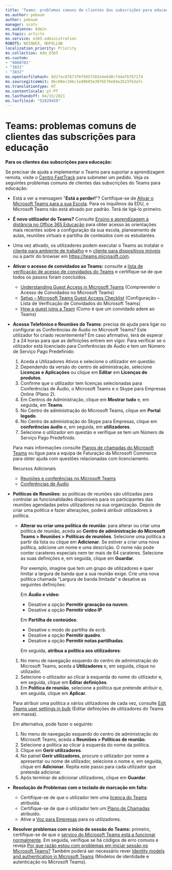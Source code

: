 ```yaml
---
title: 'Teams: problemas comuns de clientes das subscrições para educação'
ms.author: pebaum
author: pebaum
manager: scotv
ms.audience: Admin
ms.topic: article
ms.service: o365-administration
ROBOTS: NOINDEX, NOFOLLOW
localization_priority: Priority
ms.collection: Adm_O365
ms.custom:
- "9000701"
- "3831"
- "3832"
ms.openlocfilehash: 6d1fac07673f6f945f382e4e640cf44afb76717d
ms.sourcegitcommit: 8bc60ec34bc1e40685e3976576e04a2623f63a7c
ms.translationtype: HT
ms.contentlocale: pt-PT
ms.lasthandoff: 04/15/2021
ms.locfileid: "51829459"
---
```

# <a name="teams-common-issues-for-education-customers"></a>Teams: problemas comuns de clientes das subscrições para educação

**Para os clientes das subscrições para educação:**

Se precisar de ajuda a implementar o Teams para suportar a aprendizagem remota, visite o [Centro FastTrack](https://www.microsoft.com/fasttrack) para submeter um pedido. Veja os seguintes problemas comuns de clientes das subscrições do Teams para educação:

- Está a ver a mensagem "**Está a perder!**"? Certifique-se de [Ativar o Microsoft Teams para a sua Escola](https://docs.microsoft.com/microsoft-365/education/intune-edu-trial/enable-microsoft-teams). Para os inquilinos da EDU, o Microsoft Teams não está ativado por padrão. Terá de ligá-lo primeiro.

- **É novo utilizador do Teams?** Consulte [Ensino e aprendizagem à distância no Office 365 Educação](https://support.office.com/article/remote-teaching-and-learning-in-office-365-education-f651ccae-7b65-478b-8366-51bb884025c4) para obter acesso às orientações mais recentes sobre a configuração da sua escola, planeamento de aulas, reuniões virtuais e partilha de conteúdos com os estudantes.

- Uma vez ativado, os utilizadores podem executar o Teams ao instalar o [cliente para ambiente de trabalho](https://docs.microsoft.com/MicrosoftTeams/get-clients#desktop-client) e o [cliente para dispositivos móveis](https://docs.microsoft.com/MicrosoftTeams/get-clients#mobile-clients) ou a partir do browser em https://teams.microsoft.com.

- **Ativar o acesso de convidados ao Teams:** consulte a [lista de verificação de acesso de convidados do Teams](https://docs.microsoft.com/microsoftteams/guest-access-checklist) e certifique-se de que todos os passos foram concluídos.
    - [Understanding Guest Access in Microsoft Teams](https://docs.microsoft.com/microsoftteams/guest-access) (Compreender o Acesso de Convidados no Microsoft Teams)
    - [Setup – Microsoft Teams Guest Access Checklist](https://docs.microsoft.com/microsoftteams/guest-access-checklist) (Configuração – Lista de Verificação de Convidados do Microsoft Teams)
    - [How a guest joins a Team](https://docs.microsoft.com/microsoftteams/guest-joins) (Como é que um convidado adere ao Teams)

- **Acesso Telefónico e Reuniões do Teams**: precisa de ajuda para ligar ou configurar as Conferências de Áudio no Microsoft Teams? Este utilizador foi criado recentemente? Em caso afirmativo, terá de esperar 2 a 24 horas para que as definições entrem em vigor. Para verificar se o utilizador está licenciado para Conferências de Áudio e tem um Número de Serviço Pago Predefinido:
    1. Aceda a Utilizadores Ativos e selecione o utilizador em questão.
    2. Dependendo da versão do centro de administração, selecione **Licenças e Aplicações** ou clique em **Editar** em **Licenças de produtos**.
    3. Confirme que o utilizador tem licenças selecionadas para Conferências de Áudio, o Microsoft Teams e o Skype para Empresas Online (Plano 2).
    4. Em Centros de Administração, clique em **Mostrar tudo** e, em seguida, em **Teams**.
    5. No Centro de administração do Microsoft Teams, clique em **Portal legado**.
    6. No Centro de administração do Skype para Empresas, clique em **conferências áudio** e, em seguida, em **utilizadores**.
    7. Selecione o utilizador em questão e verifique se tem um Número de Serviço Pago Predefinido.

    Para mais informações consulte [Planos de chamadas do Microsoft Teams](https://docs.microsoft.com/microsoftteams/calling-plans-for-office-365) ou ligue para a equipa de Faturação da Microsoft Commerce para obter ajuda com questões relacionadas com licenciamento.

    Recursos Adicionais

    - [Reuniões e conferências no Microsoft Teams](https://docs.microsoft.com/microsoftteams/deploy-meetings-microsoft-teams-landing-page)
    - [Conferências de Áudio](https://docs.microsoft.com/microsoftteams/audio-conferencing-in-office-365)

- **Políticas de Reuniões**: as políticas de reuniões são utilizadas para controlar as funcionalidades disponíveis para os participantes das reuniões agendadas pelos utilizadores na sua organização. Depois de criar uma política e fazer alterações, poderá atribuir utilizadores à política.

    - **Alterar ou criar uma política de reunião**: para alterar ou criar uma política de reunião, aceda ao **Centro de administração do Microsoft Teams > Reuniões > Políticas de reuniões**. Selecione uma política a partir da lista ou clique em **Adicionar**. Se estiver a criar uma nova política, adicione um nome e uma descrição. O nome não pode conter carateres especiais nem ter mais de 64 carateres. Selecione as suas definições e, em seguida, clique em **Guardar**. 
    
        Por exemplo, imagine que tem um grupo de utilizadores e quer limitar a largura de banda que a sua reunião exige. Crie uma nova política chamada "Largura de banda limitada" e desative as seguintes definições:

        Em **Áudio e vídeo**:
        - Desative a opção **Permitir gravação na nuvem**.
        - Desative a opção **Permitir vídeo IP**.

        Em **Partilha de conteúdos**:

        - Desative o modo de partilha de ecrã.
        - Desative a opção **Permitir quadro**.
        - Desative a opção **Permitir notas partilhadas**.

        Em seguida, **atribua a política aos utilizadores**:

    1. No menu de navegação esquerdo do centro de administração do Microsoft Teams, aceda a **Utilizadores** e, em seguida, clique no utilizador.
    2. Selecione o utilizador ao clicar à esquerda do nome do utilizador e, em seguida, clique em **Editar definições**.
    3. Em **Política de reunião**, selecione a política que pretende atribuir e, em seguida, clique em **Aplicar**.

    Para atribuir uma política a vários utilizadores de cada vez, consulte [Edit Teams user settings in bulk](https://docs.microsoft.com/microsoftteams/edit-user-settings-in-bulk) (Editar definições de utilizadores do Teams em massa).

    Em alternativa, pode fazer o seguinte:
    1. No menu de navegação esquerdo do centro de administração do Microsoft Teams, aceda a **Reuniões > Políticas de reunião**.
    2. Selecione a política ao clicar à esquerda do nome da política.
    3. Clique em **Gerir utilizadores**.
    4. No painel **Gerir utilizadores**, procure o utilizador por nome a apresentar ou nome de utilizador, selecione o nome e, em seguida, clique em **Adicionar**. Repita este passo para cada utilizador que pretenda adicionar.
    5. Após terminar de adicionar utilizadores, clique em **Guardar**.

- **Resolução de Problemas com o teclado de marcação em falta**:
    - Certifique-se de que o utilizador tem uma [licença do Teams](https://docs.microsoft.com/MicrosoftTeams/assign-teams-licenses) atribuída.
    - Certifique-se de que o utilizador tem um [Plano de Chamadas](https://docs.microsoft.com/MicrosoftTeams/calling-plan-landing-page) atribuído.
    - Ative a [Voz para Empresas](https://docs.microsoft.com/skypeforbusiness/skype-for-business-hybrid-solutions/plan-your-phone-system-cloud-pbx-solution/enable-users-for-enterprise-voice-online-and-phone-system-voicemail#to-enable-your-users-for-phone-system-in-office-365-voice-and-voicemail) para os utilizadores.

- **Resolver problemas com o início de sessão do Teams:** primeiro, certifique-se de que o [serviço do Microsoft Teams está a funcionar normalmente](https://admin.microsoft.com/Adminportal/Home?source=applauncher#/servicehealth). Em seguida, verifique se há códigos de erro comuns e reveja [Por que razão estou com problemas em iniciar sessão no Microsoft Teams?](https://support.office.com/article/a02f683b-61a3-4008-9447-ee60c5593b0f) Também poderá ser necessário rever [Identity models and authentication in Microsoft Teams](https://docs.microsoft.com/MicrosoftTeams/identify-models-authentication) (Modelos de identidade e autenticação no Microsoft Teams).
